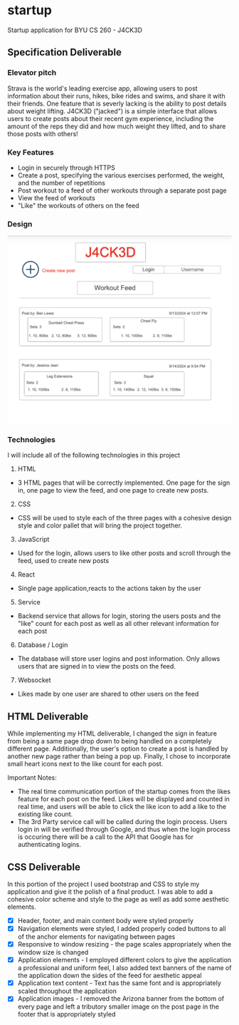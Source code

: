 # startup
Startup application for BYU CS 260 - J4CK3D

## Specification Deliverable

### Elevator pitch

Strava is the world's leading exercise app, allowing users to post information
about their runs, hikes, bike rides and swims, and share it with their friends.
One feature that is severly lacking is the ability to post details about weight
lifting. J4CK3D ("jacked") is a simple interface that allows users to create
posts about their recent gym experience, including the amount of the reps they
did and how much weight they lifted, and to share those posts with others!

### Key Features

* Login in securely through HTTPS
* Create a post, specifying the various exercises performed, the weight, and 
the number of repetitions
* Post workout to a feed of other workouts through a separate post page
* View the feed of workouts
* "Like" the workouts of others on the feed

### Design

![Design](ninjamock.png)

### Technologies

I will include all of the following technologies in this project

1. HTML
- 3 HTML pages that will be correctly implemented. One page for the sign in,
one page to view the feed, and one page to create new posts.

2. CSS
- CSS will be used to style each of the three pages with a cohesive design style
and color pallet that will bring the project together.

3. JavaScript
- Used for the login, allows users to like other posts and scroll through the
feed, used to create new posts

4. React
- Single page application,reacts to the actions taken by the user

5. Service
- Backend service that allows for login, storing the users posts and the "like"
count for each post as well as all other relevant information for each post

6. Database / Login
- The database will store user logins and post information. Only allows users
that are signed in to view the posts on the feed.

7. Websocket
- Likes made by one user are shared to other users on the feed

## HTML Deliverable
While implementing my HTML deliverable, I changed the sign in feature from being
a same page drop down to being handled on a completely different page. Additionally,
the user's option to create a post is handled by another new page rather than
being a pop up. Finally, I chose to incorporate small heart icons next to the
like count for each post.

Important Notes:
- The real time communication portion of the startup comes from the likes feature
  for each post on the feed. Likes will be displayed and counted in real time, and
  users will be able to click the like icon to add a like to the existing like count.
- The 3rd Party service call will be called during the login process. Users login in
  will be verified through Google, and thus when the login process is occuring there will
  be a call to the API that Google has for authenticating logins.

## CSS Deliverable
In this portion of the project I used bootstrap and CSS to style my application
and give it the polish of a final product. I was able to add a cohesive color
scheme and style to the page as well as add some aesthetic elements.

- [x] Header, footer, and main content body were styled properly
- [x] Navigation elements were styled, I added properly coded buttons to all of 
the anchor elements for navigating between pages
- [x] Responsive to window resizing - the page scales appropriately when the 
window size is changed
- [x] Application elements - I employed different colors to give the application
a professional and uniform feel, I also added text banners of the name of the 
application down the sides of the feed for aesthetic appeal
- [x] Application text content - Text has the same font and is appropriately
scaled throughout the application
- [x] Application images - I removed the Arizona banner from the bottom of every
page and left a tributory smaller image on the post page in the footer that 
is appropriately styled